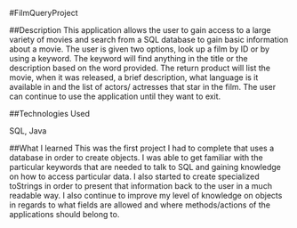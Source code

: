 #FilmQueryProject


##Description
This application allows the user to gain access to a large variety of movies and search from a SQL database to gain basic information about a movie.
The user is given two options, look up a film by ID or by using a keyword. The keyword will find anything in the title or the description based on the
word provided. The return product will list the movie, when it was released, a brief description, what language is it available in and the list of actors/
actresses that star in the film. The user can continue to use the application until they want to exit.

##Technologies Used

SQL, Java

##What I learned
This was the first project I had to complete that uses a database in order to create objects. I was able to get familiar with the particular keywords
that are needed to talk to SQL and gaining knowledge on how to access particular data. I also started to create specialized toStrings in order to present
that information back to the user in a much readable way. I also continue to improve my level of knowledge on objects in regards to what fields are allowed
and where methods/actions of the applications should belong to. 